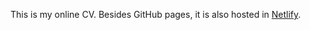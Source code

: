 This is my online CV. Besides GitHub pages, it is also hosted in [Netlify](https://zhugechen.netlify.app/).